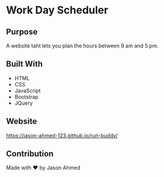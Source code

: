 # Work Day Scheduler

## Purpose
A website taht lets you plan the hours between 9 am and 5 pm.

## Built With
* HTML
* CSS
* JavaScript
* Bootstrap
* JQuery

## Website
https://jason-ahmed-123.github.io/run-buddy/

## Contribution
Made with ❤️ by Jason Ahmed
